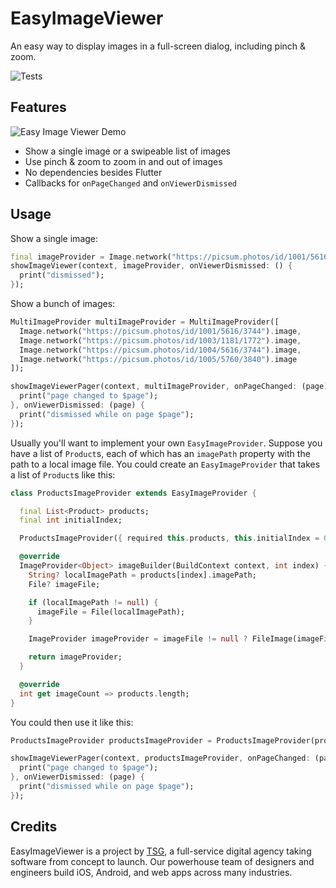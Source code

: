 # EasyImageViewer

An easy way to display images in a full-screen dialog, including pinch & zoom.

![Tests](https://github.com/thesmythgroup/easy_image_viewer/actions/workflows/dart.yml/badge.svg)

## Features

![Easy Image Viewer Demo](demo_images/demo1.gif?raw=true "Easy Image Viewer Demo")

* Show a single image or a swipeable list of images
* Use pinch & zoom to zoom in and out of images
* No dependencies besides Flutter
* Callbacks for `onPageChanged` and `onViewerDismissed`

## Usage

Show a single image:

```dart
final imageProvider = Image.network("https://picsum.photos/id/1001/5616/3744").image;
showImageViewer(context, imageProvider, onViewerDismissed: () {
  print("dismissed");
});
```

Show a bunch of images:

```dart
MultiImageProvider multiImageProvider = MultiImageProvider([
  Image.network("https://picsum.photos/id/1001/5616/3744").image,
  Image.network("https://picsum.photos/id/1003/1181/1772").image,
  Image.network("https://picsum.photos/id/1004/5616/3744").image,
  Image.network("https://picsum.photos/id/1005/5760/3840").image
]);

showImageViewerPager(context, multiImageProvider, onPageChanged: (page) {
  print("page changed to $page");
}, onViewerDismissed: (page) {
  print("dismissed while on page $page");
});
```

Usually you'll want to implement your own `EasyImageProvider`. Suppose you have
a list of `Product`s, each of which has an `imagePath` property with the path
to a local image file. You could create an `EasyImageProvider` that takes a list
of `Product`s like this:

```dart
class ProductsImageProvider extends EasyImageProvider {

  final List<Product> products;
  final int initialIndex;

  ProductsImageProvider({ required this.products, this.initialIndex = 0 });

  @override
  ImageProvider<Object> imageBuilder(BuildContext context, int index) {
    String? localImagePath = products[index].imagePath;
    File? imageFile;

    if (localImagePath != null) {
      imageFile = File(localImagePath);
    }

    ImageProvider imageProvider = imageFile != null ? FileImage(imageFile) : AssetImage("assets/images/product_placeholder.jpg") as ImageProvider;

    return imageProvider;
  }

  @override
  int get imageCount => products.length;  
}
```

You could then use it like this:

```dart
ProductsImageProvider productsImageProvider = ProductsImageProvider(products: products);

showImageViewerPager(context, productsImageProvider, onPageChanged: (page) {
  print("page changed to $page");
}, onViewerDismissed: (page) {
  print("dismissed while on page $page");
});
```

## Credits

EasyImageViewer is a project by [TSG](https://thesmythgroup.com/), a full-service digital agency taking software from concept to launch.
Our powerhouse team of designers and engineers build iOS, Android, and web apps across many industries.
